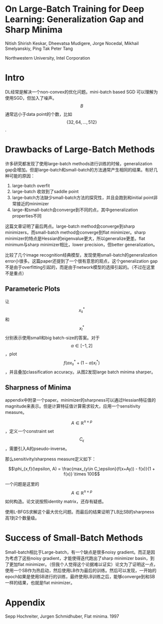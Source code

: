 # On Large-Batch Training for Deep Learning: Generalization Gap and Sharp Minima

Nitish Shirish Keskar, Dheevatsa Mudigere, Jorge Nocedal, Mikhail Smelyanskiy, Ping Tak Peter Tang

Northwestern University, Intel Corporation

# Intro

DL经常是解决一个non-convex的优化问题。mini-batch based SGD 可以理解为使用SGD，但加入了噪声。$$B$$通常远小于data point的个数，比如$$\{32, 64, ..., 512\}$$.

# Drawbacks of Large-Batch Methods

许多研究都发现了使用large-batch methods进行训练的时候，generalization gap会增加。但是large-batch和small-batch的方法通常产生相同的结果。有好几种可能的原因：

1. large-batch overfit
2. large-batch 收敛到了saddle point
3. large-batch方法缺少small-batch方法的探究性，并且会跑到和initial point非常接近的minimizer
4. large-和small-batch会converge到不同的点，其中generalization properties不同

这篇文章证明了最后两点。large-batch method会converge到sharp minimizers，而small-batch method会converge到flat minimizer。sharp minimizer的特点是Hessian的eigenvalue更大，所以generalize更差。flat minimum与sharp minimizer相比，lower precision，但better generalization。

比较了几个image recognition经典模型，发现使用small-batch的generalization error小很多。这篇paper还提到了一个很有意思的观点，这个generalization gap不是由于overfitting引起的，而是由于network模型的选择引起的。（不过在这里不是重点）

## Parameteric Plots

让$$x^*_s$$和$$x^*_l$$分别表示使用small和big batch-size的答案。对于$$\alpha \in [-1, 2]$$，plot $$f(\alpha x^*_s + (1-\alpha) x^*_l )$$，并且叠加classification accuracy。从图2发现large batch minima sharper。

## Sharpness of Minima

appendix中附录一个paper。minimizer的sharpness可以通过Hessian特征值的magnitude来表示。但是计算特征值计算需求较大，应用一个sensitivity measure。

$$A \in \mathbb{R}^{n \times p}$$，定义一个constraint set $$C_\epsilon$$，需要引入A的pseudo-inverse。

那么sensitivity/sharpness measure定义如下：

$$\phi_{x,f}(\epsilon, A) = \frac{max_{y\in C_\epsilon}(f(x+Ay)) - f(x)}{1 + f(x)} \times 100$$

一个问题是这里的$$A \in \mathbb{R}^{n \times p}$$如何构造。论文说按照identity matrix，还存有疑惑。

使用L-BFGS求解这个最大优化问题。而最后的结果证明了LB比SB的sharpness高1到2个数量级。

# Success of Small-Batch Methods

Small-batch相比于Large-batch，有一个缺点是很多noisy gradient。而正是因为考虑了这些noisy gradient，才能使得迭代跑出了sharp minimizer basin，到了更加flat minimizer。（但我个人觉得这个论据难以证实）论文为了证明这一点，使用一个SB作为热启动，然后使用LB作为最后的训练。然后可以发现，一开始的epoch如果是使用SB进行的训练，最终使用LB训练之后，能够converge到和SB一样的结果，也就是flat minimizer。

# Appendix

Sepp Hochreiter, Jurgen Schmidhuber, Flat minima. 1997